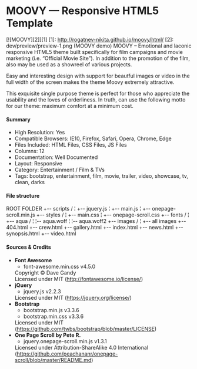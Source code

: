 # MOOVY — Responsive HTML5 Template
[![MOOVY][2]][1]
  [1]: http://rogatnev-nikita.github.io/moovy/html/
  [2]: dev/preview/preview-1.png (MOOVY demo)
MOOVY – Emotional and laconic responsive HTML5 theme built specifically for film campaigns and movie marketing (i.e. “Official Movie Site”). In addition to the promotion of the film, also may be used as a showreel of various projects.

Easy and interesting design with support for beautful images or video in the full width of the screen makes the theme Moovy extremely attractive.

This exquisite single purpose theme is perfect for those who appreciate the usability and the loves of orderliness. In truth, can use the following motto for our theme: maximum comfort at a minimum cost.

<h4>Summary</h4>
<ul>
  <li>High Resolution: Yes</li>
  <li>Compatible Browsers: IE10, Firefox, Safari, Opera, Chrome, Edge</li>
  <li>Files Included: HTML Files, CSS Files, JS Files</li>
  <li>Columns: 12</li>
  <li>Documentation: Well Documented</li>
  <li>Layout: Responsive</li>
  <li>Category: Entertainment / Film & TVs</li>
  <li>Tags: bootstrap, entertainment, film, movie, trailer, video, showcase, tv, clean, darks</li>
</ul>

<h4>File structure</h4>
    ROOT FOLDER
    +-- scripts /
    ¦  +-- jquery.js
    ¦  +-- main.js
    ¦  +-- onepage-scroll.min.js
    +-- styles /
    ¦    +-- main.css
    ¦    +-- onepage-scroll.css
    +-- fonts /
    ¦    +-- aqua /
    ¦        ¦-- aqua.woff
    ¦        ¦-- aqua.woff2
    +-- images /
    ¦    +-- all images
    +-- 404.html
    +-- crew.html
    +-- gallery.html
    +-- index.html
    +-- news.html
    +-- synopsis.html
    +-- video.html

<h4>Sources & Credits</h4>
<ul>
  <li>
    <strong>Font Awesome</strong>
    <ul>
      <li>font-awesome.min.css v4.5.0
    </ul>
    Copyright © Dave Gandy
    <br>Licensed under MIT (<a href="http://fontawesome.io/license/" target="_blank">http://fontawesome.io/license/</a>)
  </li>
  <li>
    <strong>jQuery</strong>
    <ul>
      <li>jquery.js v2.2.3
    </ul>
    Licensed under MIT (<a href="https://jquery.org/license/" target="_blank">https://jquery.org/license/</a>)
  </li>
  <li>
    <strong>Bootstrap</strong>
    <ul>
      <li>bootstrap.min.js v3.3.6
      <li>bootstrap.min.css v3.3.6
    </ul>
    Licensed under MIT (<a href="https://github.com/twbs/bootstrap/blob/master/LICENSE" target="_blank">https://github.com/twbs/bootstrap/blob/master/LICENSE</a>)
  </li>
  <li>
    <strong>One Page Scroll by Pete R.</strong>
    <ul>
      <li>jquery.onepage-scroll.min.js v1.3.1
    </ul>
    Licensed under Attribution-ShareAlike 4.0 International (<a href="https://github.com/peachananr/onepage-scroll/blob/master/README.md" target="_blank">https://github.com/peachananr/onepage-scroll/blob/master/README.md</a>)
  </li>
</ul>
